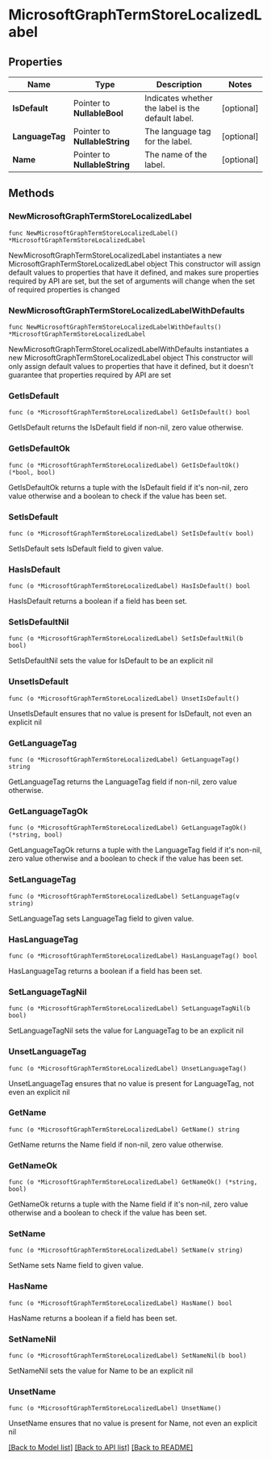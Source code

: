 # MicrosoftGraphTermStoreLocalizedLabel

## Properties

Name | Type | Description | Notes
------------ | ------------- | ------------- | -------------
**IsDefault** | Pointer to **NullableBool** | Indicates whether the label is the default label. | [optional] 
**LanguageTag** | Pointer to **NullableString** | The language tag for the label. | [optional] 
**Name** | Pointer to **NullableString** | The name of the label. | [optional] 

## Methods

### NewMicrosoftGraphTermStoreLocalizedLabel

`func NewMicrosoftGraphTermStoreLocalizedLabel() *MicrosoftGraphTermStoreLocalizedLabel`

NewMicrosoftGraphTermStoreLocalizedLabel instantiates a new MicrosoftGraphTermStoreLocalizedLabel object
This constructor will assign default values to properties that have it defined,
and makes sure properties required by API are set, but the set of arguments
will change when the set of required properties is changed

### NewMicrosoftGraphTermStoreLocalizedLabelWithDefaults

`func NewMicrosoftGraphTermStoreLocalizedLabelWithDefaults() *MicrosoftGraphTermStoreLocalizedLabel`

NewMicrosoftGraphTermStoreLocalizedLabelWithDefaults instantiates a new MicrosoftGraphTermStoreLocalizedLabel object
This constructor will only assign default values to properties that have it defined,
but it doesn't guarantee that properties required by API are set

### GetIsDefault

`func (o *MicrosoftGraphTermStoreLocalizedLabel) GetIsDefault() bool`

GetIsDefault returns the IsDefault field if non-nil, zero value otherwise.

### GetIsDefaultOk

`func (o *MicrosoftGraphTermStoreLocalizedLabel) GetIsDefaultOk() (*bool, bool)`

GetIsDefaultOk returns a tuple with the IsDefault field if it's non-nil, zero value otherwise
and a boolean to check if the value has been set.

### SetIsDefault

`func (o *MicrosoftGraphTermStoreLocalizedLabel) SetIsDefault(v bool)`

SetIsDefault sets IsDefault field to given value.

### HasIsDefault

`func (o *MicrosoftGraphTermStoreLocalizedLabel) HasIsDefault() bool`

HasIsDefault returns a boolean if a field has been set.

### SetIsDefaultNil

`func (o *MicrosoftGraphTermStoreLocalizedLabel) SetIsDefaultNil(b bool)`

 SetIsDefaultNil sets the value for IsDefault to be an explicit nil

### UnsetIsDefault
`func (o *MicrosoftGraphTermStoreLocalizedLabel) UnsetIsDefault()`

UnsetIsDefault ensures that no value is present for IsDefault, not even an explicit nil
### GetLanguageTag

`func (o *MicrosoftGraphTermStoreLocalizedLabel) GetLanguageTag() string`

GetLanguageTag returns the LanguageTag field if non-nil, zero value otherwise.

### GetLanguageTagOk

`func (o *MicrosoftGraphTermStoreLocalizedLabel) GetLanguageTagOk() (*string, bool)`

GetLanguageTagOk returns a tuple with the LanguageTag field if it's non-nil, zero value otherwise
and a boolean to check if the value has been set.

### SetLanguageTag

`func (o *MicrosoftGraphTermStoreLocalizedLabel) SetLanguageTag(v string)`

SetLanguageTag sets LanguageTag field to given value.

### HasLanguageTag

`func (o *MicrosoftGraphTermStoreLocalizedLabel) HasLanguageTag() bool`

HasLanguageTag returns a boolean if a field has been set.

### SetLanguageTagNil

`func (o *MicrosoftGraphTermStoreLocalizedLabel) SetLanguageTagNil(b bool)`

 SetLanguageTagNil sets the value for LanguageTag to be an explicit nil

### UnsetLanguageTag
`func (o *MicrosoftGraphTermStoreLocalizedLabel) UnsetLanguageTag()`

UnsetLanguageTag ensures that no value is present for LanguageTag, not even an explicit nil
### GetName

`func (o *MicrosoftGraphTermStoreLocalizedLabel) GetName() string`

GetName returns the Name field if non-nil, zero value otherwise.

### GetNameOk

`func (o *MicrosoftGraphTermStoreLocalizedLabel) GetNameOk() (*string, bool)`

GetNameOk returns a tuple with the Name field if it's non-nil, zero value otherwise
and a boolean to check if the value has been set.

### SetName

`func (o *MicrosoftGraphTermStoreLocalizedLabel) SetName(v string)`

SetName sets Name field to given value.

### HasName

`func (o *MicrosoftGraphTermStoreLocalizedLabel) HasName() bool`

HasName returns a boolean if a field has been set.

### SetNameNil

`func (o *MicrosoftGraphTermStoreLocalizedLabel) SetNameNil(b bool)`

 SetNameNil sets the value for Name to be an explicit nil

### UnsetName
`func (o *MicrosoftGraphTermStoreLocalizedLabel) UnsetName()`

UnsetName ensures that no value is present for Name, not even an explicit nil

[[Back to Model list]](../README.md#documentation-for-models) [[Back to API list]](../README.md#documentation-for-api-endpoints) [[Back to README]](../README.md)


